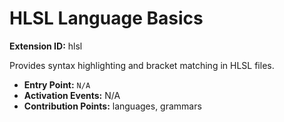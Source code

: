 # HLSL Language Basics

**Extension ID:** hlsl

Provides syntax highlighting and bracket matching in HLSL files.

* **Entry Point:** `N/A`
* **Activation Events:** N/A
* **Contribution Points:** languages, grammars
